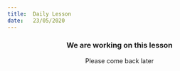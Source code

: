 ```yaml
---
title:  Daily Lesson
date:   23/05/2020
---
```


### <center>We are working on this lesson</center>
<center>Please come back later</center>